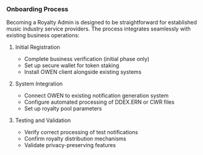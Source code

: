 ### Onboarding Process

Becoming a Royalty Admin is designed to be straightforward for established music industry service providers. The process integrates seamlessly with existing business operations:

1. Initial Registration
   - Complete business verification (initial phase only)
   - Set up secure wallet for token staking
   - Install OWEN client alongside existing systems

2. System Integration
   - Connect OWEN to existing notification generation system
   - Configure automated processing of DDEX.ERN or CWR files
   - Set up royalty pool parameters

3. Testing and Validation
   - Verify correct processing of test notifications
   - Confirm royalty distribution mechanisms
   - Validate privacy-preserving features
